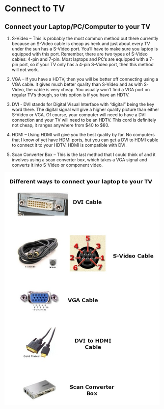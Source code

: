 # Connect to TV

## Connect your Laptop/PC/Computer to your TV

1. S-Video – This is probably the most common method out there currently because an S-Video cable is cheap as heck and just about every TV under the sun has a S-Video port. You’ll have to make sure you laptop is equipped with this port. Remember, there are two types of S-Video cables: 4-pin and 7-pin. Most laptops and PC’s are equipped with a 7-pin port, so if your TV only has a 4-pin S-Video port, then this method will not work.

2. VGA – If you have a HDTV, then you will be better off connecting using a VGA cable. It gives much better quality than S-Video and as with S-Video, the cable is very cheap. You usually won’t find a VGA port on regular TV’s though, so this option is if you have an HDTV.

3. DVI - DVI stands for Digital Visual Interface with “digital” being the key word there. The digital signal will give a higher quality picture than either S-Video or VGA. Of course, your computer will need to have a DVI connection and your TV will need to be an HDTV. This cord is definitely not cheap, it ranges anywhere from $40 to $80.

4. HDMI – Using HDMI will give you the best quality by far. No computers that I know of yet have HDMI ports, but you can get a DVI to HDMI cable to connect it to your HDTV. HDMI is compatible with DVI.

5. Scan Converter Box – This is the last method that I could think of and it involves using a scan converter box, which takes a VGA signal and converts it into S-Video or component video.

![AV Links](AVLinks.jpg)


